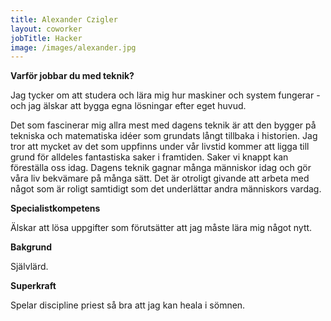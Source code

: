 ```yaml
---
title: Alexander Czigler
layout: coworker
jobTitle: Hacker
image: /images/alexander.jpg
---
```




**Varför jobbar du med teknik?**
 
Jag tycker om att studera och lära mig hur maskiner och system fungerar - och jag älskar att bygga egna lösningar efter eget huvud.

Det som fascinerar mig allra mest med dagens teknik är att den bygger på tekniska och matematiska idéer som grundats långt tillbaka i historien. Jag tror att mycket av det som uppfinns under vår livstid kommer att ligga till grund för alldeles fantastiska saker i framtiden. Saker vi knappt kan föreställa oss idag. Dagens teknik gagnar många människor idag och gör våra liv bekvämare på många sätt. Det är otroligt givande att arbeta med något som är roligt samtidigt som det underlättar andra människors vardag.

**Specialistkompetens**

Älskar att lösa uppgifter som förutsätter att jag måste lära mig något nytt.

**Bakgrund**

Självlärd.

**Superkraft**

Spelar discipline priest så bra att jag kan heala i sömnen.

